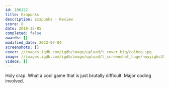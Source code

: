 ```yaml
---
id: 106122
title: Exapunks
description: Exapunks - Review
score: 8
date: 2018-12-05
completed: false
awards: []
modified_date: 2022-07-04
screenshots: []
cover: //images.igdb.com/igdb/image/upload/t_cover_big/co1hcq.jpg
image: //images.igdb.com/igdb/image/upload/t_screenshot_huge/noyyigkc35e4u3rgsfia.jpg
videos: []
---
```

Holy crap. What a cool game that is just brutally difficult. Major coding involved.